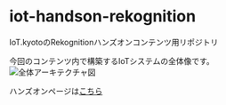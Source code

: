 # iot-handson-rekognition
IoT.kyotoのRekognitionハンズオンコンテンツ用リポジトリ

今回のコンテンツ内で構築するIoTシステムの全体像です。
![全体アーキテクチャ図](https://s3.amazonaws.com/docs.iot.kyoto/img/Rekognition-Handson/architecture_overall.png)


ハンズオンページは[こちら](https://github.com/IoTkyoto/iot-handson-rekognition/blob/master/contents/main.md)